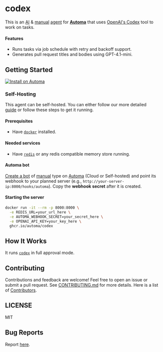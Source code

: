 # codex

This is an [AI](https://docs.automa.app/bots/types#ai) & [manual](https://docs.automa.app/bots/types#manual) [agent](https://docs.automa.app/bots#bot-vs-agent) for [**Automa**](https://automa.app) that uses [OpenAI's Codex](https://github.com/openai/codex) tool to work on tasks.

#### Features

- Runs tasks via job schedule with retry and backoff support.
- Generates pull request titles and bodies using GPT-4.1-mini.

## Getting Started

[![Install on Automa](https://automa.app/install.svg)](https://console.automa.app/$/bots/new/openai/codex)

### Self-Hosting

This agent can be self-hosted. You can either follow our more detailed [guide](https://docs.automa.app/self-hosting/agents/codex) or follow these steps to get it running.

#### Prerequisites

- Have [`docker`](https://docker.com/) installed.

#### Needed services

- Have [`redis`](https://github.com/redis/redis) or any redis compatible memory store running.

#### Automa bot

[Create a bot](https://docs.automa.app/bot-development/create-bot) of [manual](https://docs.automa.app/bots/types#manual) type on [Automa](https://automa.app) (Cloud or Self-hosted) and point its webhook to your planned server (e.g., `http://your-server-ip:8000/hooks/automa`). Copy the **webhook secret** after it is created.

#### Starting the server

```sh
docker run -it --rm -p 8000:8000 \
  -e REDIS_URL=your_url_here \
  -e AUTOMA_WEBHOOK_SECRET=your_secret_here \
  -e OPENAI_API_KEY=your_key_here \
  ghcr.io/automa/codex
```

## How It Works

It runs [`codex`](https://github.com/openai/codex) in full approval mode.

## Contributing

Contributions and feedback are welcome! Feel free to open an issue or submit a pull request. See [CONTRIBUTING.md](CONTRIBUTING.md) for more details. Here is a list of [Contributors](https://github.com/automa/codex/contributors).

## LICENSE

MIT

## Bug Reports

Report [here](https://github.com/automa/codex/issues).
